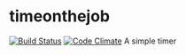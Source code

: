 # timeonthejob

[![Build Status](https://travis-ci.org/mattstabeler/timeonthejob.svg)](https://travis-ci.org/mattstabeler/timeonthejob)
[![Code Climate](https://codeclimate.com/github/mattstabeler/timeonthejob/badges/gpa.svg)](https://codeclimate.com/github/mattstabeler/timeonthejob)
A simple timer
